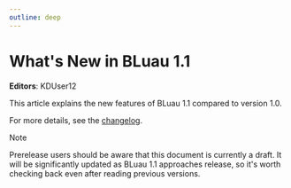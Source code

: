 ```yaml
---
outline: deep
---
```


# What's New in BLuau 1.1  

**Editors**: KDUser12  

This article explains the new features of BLuau 1.1 compared to version 1.0.  

For more details, see the [changelog](https://github.com/blockguard-sf/BLuau/blob/master/CHANGELOG/preview.md).  

> [!Note]  
> Prerelease users should be aware that this document is currently a draft. It will be significantly updated as BLuau 1.1 approaches release, so it's worth checking back even after reading previous versions.